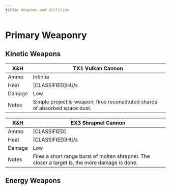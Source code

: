 ```yaml
---
title: Weapons and Utilities
---
```

# Primary Weaponry
## Kinetic Weapons

K&H | TX1 Vulkan Cannon
-|-
Ammo | Infinite
Heat | [CLASSIFIED]HU/s
Damage | Low
Notes | Simple projectile weapon, fires reconstituted shards of absorbed space dust.

K&H | EX3 Shrapnel Cannon
-|-
Ammo | [CLASSIFIED]
Heat | [CLASSIFIED]HU/s
Damage | Low
Notes | Fires a short range burst of molten shrapnel. The closer a target is, the more damage is done.

## Energy Weapons


<!--stackedit_data:
eyJoaXN0b3J5IjpbMTkyMDMzMTQxNCw3MDExNDEyNDcsMjEyMz
UxOTY5MF19
-->